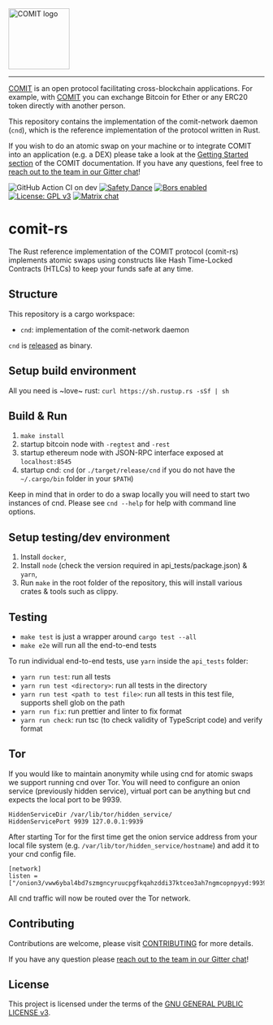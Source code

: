 <a href="https://comit.network">
<img src="logo.svg" height="120px" alt="COMIT logo" />
</a>

---

[COMIT](https://comit.network) is an open protocol facilitating cross-blockchain applications.
For example, with [COMIT](https://comit.network) you can exchange Bitcoin for Ether or any ERC20 token directly with another person.

This repository contains the implementation of the comit-network daemon (`cnd`), which is the reference implementation of the protocol written in Rust.

If you wish to do an atomic swap on your machine or to integrate COMIT into an application (e.g. a DEX) please take a look at the [Getting Started section](https://comit.network/docs/getting-started/create-comit-app/) of the COMIT documentation.
If you have any questions, feel free to [reach out to the team in our Gitter chat](https://gitter.im/comit-network/community)!

![GitHub Action CI on dev](https://github.com/comit-network/comit-rs/workflows/CI/badge.svg?branch=dev)
[![Safety Dance](https://img.shields.io/badge/unsafe-forbidden-success.svg)](https://github.com/rust-secure-code/safety-dance/)
[![Bors enabled](https://bors.tech/images/badge_small.svg)](https://app.bors.tech/repositories/20717)
[![License: GPL v3](https://img.shields.io/badge/License-GPLv3-blue.svg)](https://www.gnu.org/licenses/gpl-3.0)
[![Matrix chat](https://matrix.to/img/matrix-badge.svg)](https://app.element.io/#/room/#comit:matrix.org)

# comit-rs

The Rust reference implementation of the COMIT protocol (comit-rs) implements atomic swaps using constructs like Hash Time-Locked Contracts (HTLCs) to keep your funds safe at any time.

## Structure

This repository is a cargo workspace:

- `cnd`: implementation of the comit-network daemon

`cnd` is [released](https://github.com/comit-network/comit-rs/releases) as binary.

## Setup build environment

All you need is ~love~ rust: `curl https://sh.rustup.rs -sSf | sh`

## Build & Run

1. `make install`
2. startup bitcoin node with `-regtest` and `-rest`
3. startup ethereum node with JSON-RPC interface exposed at `localhost:8545`
4. startup cnd: `cnd` (or `./target/release/cnd` if you do not have the `~/.cargo/bin` folder in your `$PATH`)

Keep in mind that in order to do a swap locally you will need to start two instances of cnd.
Please see `cnd --help` for help with command line options.

## Setup testing/dev environment

1. Install `docker`,
2. Install `node` (check the version required in api_tests/package.json) & `yarn`,
3. Run `make` in the root folder of the repository, this will install various crates & tools such as clippy.

## Testing

- `make test` is just a wrapper around `cargo test --all`
- `make e2e` will run all the end-to-end tests

To run individual end-to-end tests, use `yarn` inside the `api_tests` folder:
- `yarn run test`: run all tests
- `yarn run test <directory>`: run all tests in the directory
- `yarn run test <path to test file>`: run all tests in this test file, supports shell glob on the path
- `yarn run fix`: run prettier and linter to fix format
- `yarn run check`: run tsc (to check validity of TypeScript code) and verify format

## Tor

If you would like to maintain anonymity while using cnd for atomic swaps we support running cnd over Tor.
You will need to configure an onion service (previously hidden service), virtual port can be anything but cnd expects the local port to be 9939.
```
HiddenServiceDir /var/lib/tor/hidden_service/
HiddenServicePort 9939 127.0.0.1:9939
```
After starting Tor for the first time get the onion service address from your local file system (e.g. `/var/lib/tor/hidden_service/hostname`) and add it to your cnd config file.
```
[network]
listen = ["/onion3/vww6ybal4bd7szmgncyruucpgfkqahzddi37ktceo3ah7ngmcopnpyyd:9939"]
```
All cnd traffic will now be routed over the Tor network.

## Contributing

Contributions are welcome, please visit [CONTRIBUTING](CONTRIBUTING.md) for more details.

If you have any question please [reach out to the team in our Gitter chat](https://gitter.im/comit-network/community)!

## License

This project is licensed under the terms of the [GNU GENERAL PUBLIC LICENSE v3](LICENSE.md).
